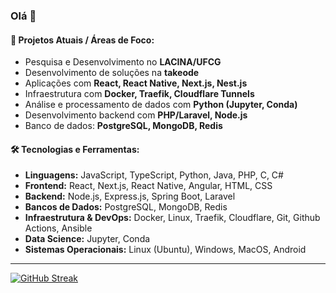 ### Olá 👋

#### 🔭 Projetos Atuais / Áreas de Foco:

* Pesquisa e Desenvolvimento no **LACINA/UFCG**
* Desenvolvimento de soluções na **takeode**
* Aplicações com **React, React Native, Next.js, Nest.js**
* Infraestrutura com **Docker, Traefik, Cloudflare Tunnels**
* Análise e processamento de dados com **Python (Jupyter, Conda)**
* Desenvolvimento backend com **PHP/Laravel, Node.js**
* Banco de dados: **PostgreSQL, MongoDB, Redis**

#### 🛠️ Tecnologias e Ferramentas:

* **Linguagens:** JavaScript, TypeScript, Python, Java, PHP, C, C#
* **Frontend:** React, Next.js, React Native, Angular, HTML, CSS
* **Backend:** Node.js, Express.js, Spring Boot, Laravel
* **Bancos de Dados:** PostgreSQL, MongoDB, Redis
* **Infraestrutura & DevOps:** Docker, Linux, Traefik, Cloudflare, Git, Github Actions, Ansible
* **Data Science:** Jupyter, Conda
* **Sistemas Operacionais:** Linux (Ubuntu), Windows, MacOS, Android

---

[![GitHub Streak](https://streak-stats.demolab.com?user=PauloHFS&theme=dracula&hide_border=true&date_format=j%20M%5B%20Y%5D)](https://git.io/streak-stats)
